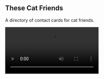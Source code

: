 ## These Cat Friends

A directory of contact cards for cat friends. 

![demonstration](assets/readme-vid.mov)